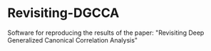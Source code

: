 # Revisiting-DGCCA
Software for reproducing the results of the paper: "Revisiting Deep Generalized Canonical Correlation Analysis"
